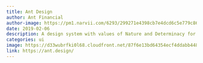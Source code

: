 ```yaml
---
title: Ant Design
author: Ant Financial
author-image: https://pm1.narvii.com/6293/299271e4398cb7e4dcd6c5e779c8602e482c02fe_hq.jpg
date: 2019-02-06
description: A design system with values of Nature and Determinacy for better user experience of enterprise applications.
categories: ui
image: https://d33wubrfki0l68.cloudfront.net/87f6e13bd64354ecf4ddabb4485354843890b102/47451/images/systems/ant-design.jpg
link: https://ant.design/
---
```

